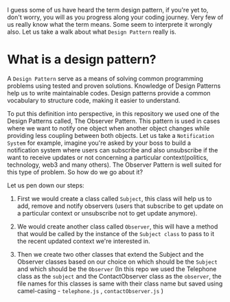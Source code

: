 I guess some of us have heard the term design pattern, if you're yet to, don't worry, you will as you progress along your coding journey. Very few of us really know what the term means. Some seem to interprete it wrongly also. Let us take a walk about what `Design Pattern` really is.

# What is a design pattern?

A `Design Pattern` serve as a means of solving common programming problems using tested and proven solutions. Knowledge of Design Patterns help us to write maintainable codes. Design patterns provide a common vocabulary to structure code, making it easier to understand.

To put this definition into perspective, in this repository we used one of the Design Patterns called, The Observer Pattern. This pattern is used in cases where we want to notify one object when another object changes while providing less coupling between both objects. Let us take a `Notification System` for example, imagine you're asked by your boss to build a notification system where users can subscribe and also unsubscribe if the want to receive updates or not concerning a particular context(politics, technology, web3 and many others). The Observer Pattern is well suited for this type of problem. So how do we go about it?

Let us pen down our steps:

1. First we would create a class called `Subject`, this class will help us to add, remove and notify observers (users that subscribe to get update on a particular context or unsubscribe not to get update anymore).

2. We would create another class called `Observer`, this will have a method that would be called by the instance of the `Subject class` to pass to it the recent updated context we're interested in.

3. Then we create two other classes that extend the Subject and the Observer classes based on our choice on which should be the ```Subject``` and which should be the ```Observer``` (In this repo we used the Telephone class as the ```subject``` and the ContactObserver class as the ```observer```, the file names for this classes is same with their class name but saved using camel-casing - ```telephone.js``` , ```contactObserver.js``` )

